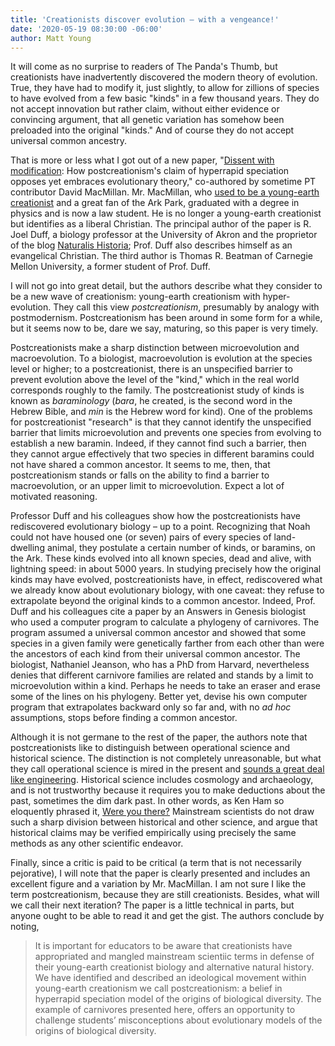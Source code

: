 ```yaml
---
title: 'Creationists discover evolution – with a vengeance!'
date: '2020-05-19 08:30:00 -06:00'
author: Matt Young
---
```


It will come as no surprise to readers of The Panda's Thumb, but creationists have inadvertently discovered the modern theory of evolution. True, they have had to modify it, just slightly, to allow for zillions of species to have evolved from a few basic "kinds" in a few thousand years. They do not accept innovation but rather claim, without either evidence or convincing argument, that all genetic variation has somehow been preloaded into the original "kinds." And of course they do not accept universal common ancestry.

That is more or less what I got out of a new paper, "[Dissent with modification](https://evolution-outreach.biomedcentral.com/articles/10.1186/s12052-020-00124-w): How postcreationism's claim of hyperrapid speciation opposes yet embraces evolutionary theory," co-authored by sometime PT contributor David MacMillan. Mr. MacMillan, who [used to be a young-earth creationist](https://pandasthumb.org/archives/2019/05/up-from-creationism.html) and a great fan of the Ark Park, graduated with a degree in physics and is now a law student. He is no longer a young-earth creationist but identifies as a liberal Christian. The principal author of the paper is R. Joel Duff, a biology professor at the University of Akron and the proprietor of the blog [Naturalis Historia](https://thenaturalhistorian.com/); Prof. Duff also describes himself as an evangelical Christian. The third author is Thomas R. Beatman of Carnegie Mellon University, a former student of Prof. Duff.

I will not go into great detail, but the authors describe what they consider to be a new wave of creationism: young-earth creationism with hyper-evolution. They call this view *postcreationism*, presumably by analogy with postmodernism. Postcreationism has been around in some form for a while, but it seems now to be, dare we say, maturing, so this paper is very timely.

<!--more-->

Postcreationists make a sharp distinction between microevolution and macroevolution. To a biologist, macroevolution is evolution at the species level or higher; to a postcreationist, there is an unspecified barrier to prevent evolution above the level of the "kind," which in the real world corresponds roughly to the family. The postcreationist study of kinds is known as *baraminology* (*bara*, he created, is the second word in the Hebrew Bible, and *min* is the Hebrew word for kind). One of the problems for postcreationist "research" is that they cannot identify the unspecified barrier that limits microevolution and prevents one species from evolving to establish a new baramin. Indeed, if they cannot find such a barrier, then they cannot argue effectively that two species in different baramins could not have shared a common ancestor. It seems to me, then, that postcreationism stands or falls on the ability to find a barrier to macroevolution, or an upper limit to microevolution. Expect a lot of motivated reasoning.

Professor Duff and his colleagues show how the postcreationists have rediscovered evolutionary biology – up to a point. Recognizing that Noah could not have housed one (or seven) pairs of every species of land-dwelling animal, they postulate a certain number of kinds, or baramins, on the Ark. These kinds evolved into all known species, dead and alive, with lightning speed: in about 5000 years. In studying precisely how the original kinds may have evolved, postcreationists have, in effect, rediscovered what we already know about evolutionary biology, with one caveat: they refuse to extrapolate beyond the original kinds to a common ancestor. Indeed, Prof. Duff and his colleagues cite a paper by an Answers in Genesis biologist who used a computer program to calculate a phylogeny of carnivores. The program assumed a universal common ancestor and showed that some species in a given family were genetically farther from each other than were the ancestors of each kind from their universal common ancestor. The biologist, Nathaniel Jeanson, who has a PhD from Harvard, nevertheless denies that different carnivore families are related and stands by a limit to microevolution within a kind. Perhaps he needs to take an eraser and erase some of the lines on his phylogeny. Better yet, devise his own computer program that extrapolates backward only so far and, with no *ad hoc* assumptions, stops before finding a common ancestor. 

Although it is not germane to the rest of the paper, the authors note that postcreationists like to distinguish between operational science and historical science. The distinction is not completely unreasonable, but what they call operational science is mired in the present and [sounds a great deal like engineering](https://rationalwiki.org/wiki/Historical_and_operational_science). Historical science includes cosmology and archaeology, and is not trustworthy because it requires you to make deductions about the past, sometimes the dim dark past. In other words, as Ken Ham so eloquently phrased it, [Were you there?](https://answersingenesis.org/the-word-of-god/were-you-there/)  Mainstream scientists do not draw such a sharp division between historical and other science, and argue that historical claims may be verified empirically using precisely the same methods as any other scientific endeavor. 

Finally, since a critic is paid to be critical (a term that is not necessarily pejorative), I will note that the paper is clearly presented and includes an excellent figure and a variation by Mr. MacMillan. I am not sure I like the term postcreationism, because they are still creationists. Besides, what will we call their next iteration? The paper is a little technical in parts, but anyone ought to be able to read it and get the gist. The authors conclude by noting,

>It is important for educators to be aware that creationists have appropriated and mangled mainstream scientiic terms in defense of their young-earth creationist biology and alternative natural history. We have identified and described an ideological movement within young-earth creationism we call postcreationism: a belief in hyperrapid speciation model of the origins of biological diversity. The example of carnivores presented here, offers an opportunity to challenge students’ misconceptions about evolutionary models of the origins of biological diversity. 


